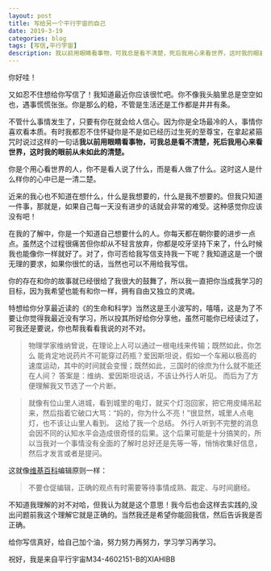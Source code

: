 ```yaml
---
layout: post
title: 写给另一个平行宇宙的自己
date: 2019-3-19
categories: blog
tags: [写信,平行宇宙]
description: 我以前用眼睛看事物，可我总是看不清楚，死后我用心来看世界，这时我的眼前从未如此的清楚。
---
```


你好哇！

又如忍不住想给你写信了！我知道最近你应该很忙吧。你不像我头脑里总是空空如也，遇事慌慌张张。你是那么的稳，不管是生活还是工作都是井井有条。

不管什么事情发生了，只要有你在就会给人信心。因为你是全场最冷的人，事情你喜欢看本质。有时我都忍不住怀疑你是不是如已经历过生死的至尊宝，在拿起紧箍咒时说过这样的一句话**我以前用眼睛看事物，可我总是看不清楚，死后我用心来看世界，这时我的眼前从未如此的清楚。**

你是个用心看世界的人，你不是看人说了什么，而是看人做了什么。这时这人是什么样你的心中已是一清二楚。

近来的我心也不知道在想什么，什么是我想要的，什么是我不想要的。但我只知道一件事，那就是，如果自己每一天没有进步的话就会非常的难受。这种感觉你应该没有吧！

在我的了解中，你是一个知道自己想要什么的人。你每天都在朝你要的进步一点点。虽然这个过程很痛苦但你却从不轻言放弃，你都是咬牙坚持下来了，什么时候我也能像你一样就好了。对了，你可否给我写信支持我一下呢？我知道这是一个很无理的要求，如果你很忙的话，当然也可以不用给我写信。

你的存在和你的故事就已经很给了我很大的鼓舞了，所以我一直把你当成我学习的目标，因为我希望也能有和你一样，拥有自由又独立的灵魂。

特想给你分享最近读的《的生命和科学》当然这是王小波写的，嘻嘻，这是为了不要让你觉得我最近没有学习，所以投其所好给你分享他，虽然可能你已经读过了，可我还是要说，你也帮我看看我说的对不对。

> 物理学家维纳曾说，在理论上人可以通过一根电线来传输；既然如此，你怎么 能肯定地说药片不可能穿过药瓶？爱因斯坦说，假如一个车厢以极高的速度运动，其中的时间就会变慢；既然如此，三国时的徐庶为什么就不能还在人间？ 答案是：维纳、爱因斯坦说话，不该让外行人听见。
而后为了方便理解我又节选了一个片断。

> 就像有位山里人进城，看到城里的电灯，就买个灯泡回家，把它用皮绳吊起来，然后指着它破口大骂：“妈的，你为什么不亮！”很显然，城里人点电灯，也不该让山里人看到。
这给了我一个总结。
外行人听到不完整的消息会因不同的认知水平会造成很奇怪的后果。这个后果可能是十分搞笑的，所以当我对一个事情没有全面的了解时总好还是先等一等，悄悄收集好信息，然后才发言或者是提问。

这就像[维基百科](https://dwz.cn/UMLGcWHI)编辑原则一样：

>不要仓促编辑，正确的观点有时需要等待事情成熟、裁定、与时间磨经。

不知道我理解的对不对哈，但我认为就是这个意思！我今后也会这样去实践的,没出问题前我这个理解它就是正确的。当然我还是希望你能回我信，然后告诉我是否正确。

给你写信真好，给自己加个油，努力努力再努力，学习学习再学习。

祝好，我是来自平行宇宙M34-4602151-B的XIAHIBB
